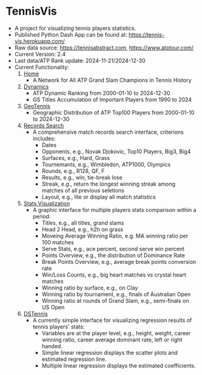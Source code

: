 # TennisVis
 * A project for visualizing tennis players statistics.
 * Published Python Dash App can be found at: https://tennis-vis.herokuapp.com/
 * Raw data source: https://tennisabstract.com, https://www.atptour.com/
 * Current Version: 2.4
 * Last data/ATP Rank update: 2024-11-21/2024-12-30
 * Current Functionality:
    1. [Home](https://tennis-vis.herokuapp.com/)
        - A Network for All ATP Grand Slam Champions in Tennis History
    2. [Dynamics](https://tennis-vis.herokuapp.com/dynamics)
        - ATP Dynamic Ranking from 2000-01-10 to 2024-12-30
        - GS Titles Accumulation of Important Players from 1990 to 2024
    3. [GeoTennis](https://tennis-vis.herokuapp.com/geotennis)
        - Geographic Distribution of ATP Top100 Players from 2000-01-10 to 2024-12-30
    4. [Records Search](https://tennis-vis.herokuapp.com/records)
        - A comprehensive match records search interface, criterions includes:
            - Dates
            - Opponents, e.g., Novak Djokovic, Top10 Players, Big3, Big4
            - Surfaces, e.g., Hard, Grass
            - Tournemants, e.g., Wimbledon, ATP1000, Olympics
            - Rounds, e.g., R128, QF, F
            - Results, e.g., win, tie-break lose
            - Streak, e.g., return the longest winning streak among matches of all previous seletions
            - Layout, e.g., lite or display all match statistics
    5. [Stats Visualization](https://tennis-vis.herokuapp.com/stats)
        - A graphic interface for multiple players stats comparison within a period:
            - Titles, e.g., all titles, grand slams
            - Head 2 Head, e.g., h2h on grass
            - Moveing Average Winning Ratio, e.g. MA winning ratio per 100 matches
            - Serve Stats, e.g., ace percent, second serve win percent
            - Points Overview, e.g., the distribution of Dominance Rate
            - Break Points Overview, e.g., average break points conversion rate
            - Win/Loss Counts, e.g., big heart matches vs crystal heart matches
            - Winning ratio by surface, e.g., on Clay
            - Winning ratio by tournament, e.g., finals of Australian Open
            - Winning ratio at rounds of Grand Slam, e.g., semi-finals on US Open
    6. [DSTennis](https://tennis-vis.herokuapp.com/ds)
        - A currently simple interface for visualizing regression results of tennis players' stats:
            - Variables are at the player level, e.g., height, weight, career winning ratio, career average dominant rate, left or right handed.
            - Simple linear regression displays the scatter plots and estimated regression line.
            - Multiple linear regression displays the estimated coefficients.